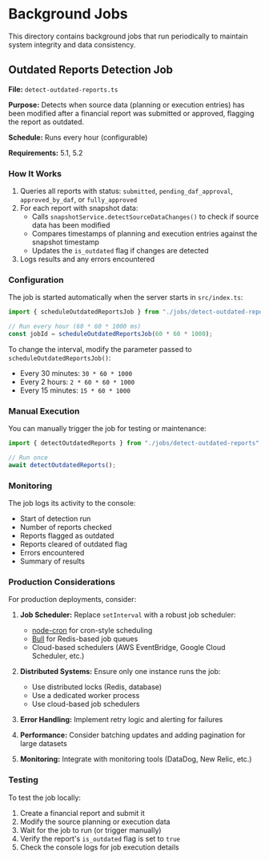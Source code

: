 # Background Jobs

This directory contains background jobs that run periodically to maintain system integrity and data consistency.

## Outdated Reports Detection Job

**File:** `detect-outdated-reports.ts`

**Purpose:** Detects when source data (planning or execution entries) has been modified after a financial report was submitted or approved, flagging the report as outdated.

**Schedule:** Runs every hour (configurable)

**Requirements:** 5.1, 5.2

### How It Works

1. Queries all reports with status: `submitted`, `pending_daf_approval`, `approved_by_daf`, or `fully_approved`
2. For each report with snapshot data:
   - Calls `snapshotService.detectSourceDataChanges()` to check if source data has been modified
   - Compares timestamps of planning and execution entries against the snapshot timestamp
   - Updates the `is_outdated` flag if changes are detected
3. Logs results and any errors encountered

### Configuration

The job is started automatically when the server starts in `src/index.ts`:

```typescript
import { scheduleOutdatedReportsJob } from "./jobs/detect-outdated-reports";

// Run every hour (60 * 60 * 1000 ms)
const jobId = scheduleOutdatedReportsJob(60 * 60 * 1000);
```

To change the interval, modify the parameter passed to `scheduleOutdatedReportsJob()`:
- Every 30 minutes: `30 * 60 * 1000`
- Every 2 hours: `2 * 60 * 60 * 1000`
- Every 15 minutes: `15 * 60 * 1000`

### Manual Execution

You can manually trigger the job for testing or maintenance:

```typescript
import { detectOutdatedReports } from "./jobs/detect-outdated-reports";

// Run once
await detectOutdatedReports();
```

### Monitoring

The job logs its activity to the console:
- Start of detection run
- Number of reports checked
- Reports flagged as outdated
- Reports cleared of outdated flag
- Errors encountered
- Summary of results

### Production Considerations

For production deployments, consider:

1. **Job Scheduler:** Replace `setInterval` with a robust job scheduler:
   - [node-cron](https://www.npmjs.com/package/node-cron) for cron-style scheduling
   - [Bull](https://github.com/OptimalBits/bull) for Redis-based job queues
   - Cloud-based schedulers (AWS EventBridge, Google Cloud Scheduler, etc.)

2. **Distributed Systems:** Ensure only one instance runs the job:
   - Use distributed locks (Redis, database)
   - Use a dedicated worker process
   - Use cloud-based job schedulers

3. **Error Handling:** Implement retry logic and alerting for failures

4. **Performance:** Consider batching updates and adding pagination for large datasets

5. **Monitoring:** Integrate with monitoring tools (DataDog, New Relic, etc.)

### Testing

To test the job locally:

1. Create a financial report and submit it
2. Modify the source planning or execution data
3. Wait for the job to run (or trigger manually)
4. Verify the report's `is_outdated` flag is set to `true`
5. Check the console logs for job execution details
